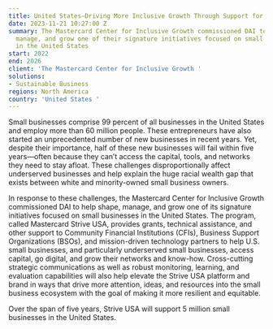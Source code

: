 ```yaml
---
title: United States—Driving More Inclusive Growth Through Support for Small Businesses
date: 2023-11-21 10:27:00 Z
summary: The Mastercard Center for Inclusive Growth commissioned DAI to help shape,
  manage, and grow one of their signature initiatives focused on small businesses
  in the United States
start: 2022
end: 2026
client: 'The Mastercard Center for Inclusive Growth '
solutions:
- Sustainable Business
regions: North America
country: 'United States '
---
```


Small businesses comprise 99 percent of all businesses in the United States and employ more than 60 million people. These entrepreneurs have also started an unprecedented number of new businesses in recent years. Yet, despite their importance, half of these new businesses will fail within five years—often because they can’t access the capital, tools, and networks they need to stay afloat. These challenges disproportionally affect underserved businesses and help explain the huge racial wealth gap that exists between white and minority-owned small business owners.

In response to these challenges, the Mastercard Center for Inclusive Growth commissioned DAI to help shape, manage, and grow one of its signature initiatives focused on small businesses in the United States. The program, called Mastercard Strive USA, provides grants, technical assistance, and other support to Community Financial Institutions (CFIs), Business Support Organizations (BSOs), and mission-driven technology partners to help U.S. small businesses, and particularly underserved small businesses, access capital, go digital, and grow their networks and know-how. Cross-cutting strategic communications as well as robust monitoring, learning, and evaluation capabilities will also help elevate the Strive USA platform and brand in ways that drive more attention, ideas, and resources into the small business ecosystem with the goal of making it more resilient and equitable. 

Over the span of five years, Strive USA will support 5 million small businesses in the United States. 